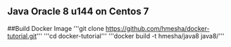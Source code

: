 ## Java Oracle 8 u144 on Centos 7

##Build Docker Image
'''git clone https://github.com/hmesha/docker-tutorial.git'''
'''cd docker-tutorial'''
'''docker build -t hmesha/java8 java8/'''
